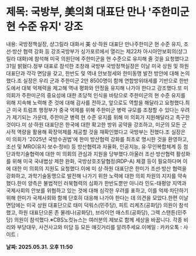 # **제목: 국방부, 美의회 대표단 만나 '주한미군 현 수준 유지' 강조**

  내용: 국방정책실장, 샹그릴라 대화서 美 상·하원 대표단 만나주한미군 현 수준 유지, 조선·방산 협력 강화 등 강조국방부가 싱가포르에서 열리는 제22차 아시아안보회의(샹그릴라 대화)에 참석해 미국 의원단에 주한미군을 현 수준으로 유지해 줄 것을 요청했다고 31일 밝혔다.정부 대표로 참석한 조창래 국방부 국방정책실장은 이날 미국 상원 및 하원 대표단과 각각 면담을 갖고, 한반도 및 역내 안보정세와 한미동맹 발전 방안에 대해 논의했다.조 실장은 우리 군과 주한미군 2만 8500명이 함께 연합방위태세를 기반으로 한반도에서 대북 억제력을 제고해 역내 평화와 안정을 유지해 나가야 한다고 강조했다.또 미 의회가 주한미군의 중요성에 대한 초당적 인식을 바탕으로 주한미군의 현 수준 유지를 위해 지속해 노력해 준 것에 대해 감사를 전하고, 앞으로도 역할을 해달라고 요청했다.최근 미국 트럼프 행정부가 중국 억제를 위해 주한미군 병력 규모를 조정할 수 있다는 우려가 제기되는 가운데, 주한미군 병력 현 수준 유지를 위해 미 의회가 지원해달라고 촉구한 것이다.미 상·하원 대표단은 한국에 대한 확고한 방위 공약을 강조하고, 미군의 모든 군사적 역량을 활용해 확장억제를 제공할 것을 재확인했다고 국방부는 전했다.조 실장은 미 의회가 '2025년 국방수권법'에 한미 방산협력 강화를 최초로 명시한 것을 환영하고, 조선 및 MRO(유지·보수·정비) 등 방산협력과 자율화, 인공지능, 유·무인복합체계 등 첨단과학기술협력에 대한 미 의회의 관심과 지원을 당부했다.아울러 조선·방산협력 활성화를 위해 미국 국내법상 제한 완화, 국방상호조달협정(RDP-A) 체결 등이 필요하다며 이에 대한 미 의회의 지원도 요청했다.이에 미 상·하원 대표단은 한미가 조선·방산 협력을 강화하고, 과학기술동맹으로 발전해 나가기 위한 노력에 대한 의회 차원의 지지를 약속했다.한미 양측은 불법적인 러북협력의 심화가 한반도뿐만 아니라 인도-태평양 지역과 국제사회의 안보를 위협하고 있는 것에 대해 심각한 우려를 표하고, 이를 억제·차단하기 위해 한미가 국제사회와 함께 단호히 대응해 나가야 한다는 데 의견을 모았다.한편 이날 면담에는 미국 상원 대표단으로 태미 덕워스(민주당), 피트 리케츠(공화당) 의원이 참석했고, 하원 대표단으론 존 물레나(공화당), 브라이언 매스트(공화당), 그렉 스탠튼(민주당) 의원이 참석했다.※CBS노컷뉴스는 여러분의 제보로 함께 세상을 바꿉니다. 각종 비리와 부당대우, 사건사고와 미담 등 모든 얘깃거리를 알려주세요.이메일 : 카카오톡 : 사이트 :

  **날짜: 2025.05.31. 오후 11:50**